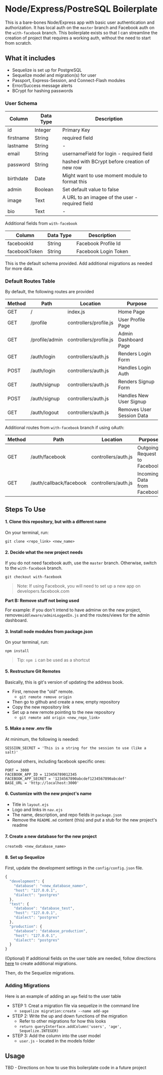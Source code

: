 # Node/Express/PostreSQL Boilerplate

This is a bare-bones Node/Express app with basic user authentication and authorization. It has local auth on the `master` branch and Facebook auth on the `with-facebook` branch. This boilerplate exists so that I can streamline the creation of project that requires a working auth, without the need to start from scratch.

## What it includes

* Sequelize is set up for PostgreSQL
* Sequelize model and migration(s) for user
* Passport, Express-Session, and Connect-Flash modules
* Error/Success message alerts
* BCrypt for hashing passwords

### User Schema

| Column | Data Type | Description |
|--------|-----------|-------------|
| id | Integer | Primary Key |
| firstname | String | required field |
| lastname | String | - |
| email | String | usernameField for login - required field |
| password | String | hashed with BCrypt before creation of new row |
| birthdate | Date | Might want to use moment module to format this |
| admin | Boolean | Set default value to false |
| image | Text | A URL to an imagee of the user - required field |
| bio | Text | - |

Additional fields from `with-facebook`

| Column | Data Type | Description |
|--------|-----------|-------------|
| facebookId | String | Facebook Profile Id |
| facebookToken | String | Facebook Login Token |

This is the default schema provided. Add additional migrations as needed for more data.

### Default Routes Table

By default, the following routes are provided

| Method | Path | Location | Purpose |
|--------|------|----------|---------|
| GET | / | index.js | Home Page |
| GET | /profile | controllers/profile.js | User Profile Page |
| GET | /profile/admin | controllers/profile.js | Admin Dashboard Page |
| GET | /auth/login | controllers/auth.js | Renders Login Form |
| POST | /auth/login | controllers/auth.js | Handles Login Auth |
| GET | /auth/signup | controllers/auth.js | Renders Signup Form |
| POST | /auth/signup | controllers/auth.js | Handles New User Signup |
| GET | /auth/logout | controllers/auth.js | Removes User Session Data |

Additional routes from `with-facebook` branch if using oAuth:

| Method | Path | Location | Purpose |
|--------|------|----------|---------|
| GET | /auth/facebook | controllers/auth.js | Outgoing Request to Facebook |
| GET | /auth/callback/facebook | controllers/auth.js | Incoming Data from Facebook |

## Steps To Use

#### 1. Clone this repository, but with a different name

On your terminal, run:

```
git clone <repo_link> <new_name>
```

#### 2. Decide what the new project needs

If you do not need facebook auth, use the `master` branch. Otherwise, switch to the `with-facebook` branch. 

```
git checkout with-facebook
```

> Note: If using Facebook, you will need to set up a new app on developers.facebook.com

**Part B: Remove stuff not being used**

For example: if you don't intend to have adminw on the new project, remove`middleware/adminLoggedIn.js` and the routes/views for the admin dashboard.

#### 3. Install node modules from package.json

On your terminal, run:

```
npm install
```

> Tip: `npm i` can be used as a shortcut

#### 5. Restructure Git Remotes

Basically, this is git's version of updating the address book.

* First, remove the "old" remote.
	* `git remote remove origin`
* Then go to github and create a new, empty repository
* Copy the new repository link
* Set up a new remote pointing to the new repository
	* `git remote add origin <new_repo_link>`

#### 5. Make a new .env file

At minimum, the following is needed: 

```
SESSION_SECRET = 'This is a string for the session to use (like a salt)'
```

Optional others, including facebook specific ones: 

```
PORT = 3000
FACEBOOK_APP_ID = 123456789012345
FACEBOOK_APP_SECRET = '1234567890abcdef1234567890abcdef'
BASE_URL = 'http://localhost:3000'
```

#### 6. Customize with the new project's name

* Title in `layout.ejs`
* Logo and links in `nav.ejs`
* The name, description, and repo fields in `package.json`
* Remove the `README.md` content (this) and put a stub for the new project's readme

#### 7. Create a new database for the new project

```
createdb <new_database_name>
```

#### 8. Set up Sequelize

First, update the development settings in the `config/config.json` file.

```js
{
  "development": {
    "database": "<new_database_name>",
    "host": "127.0.0.1",
    "dialect": "postgres"
  },
  "test": {
    "database": "database_test",
    "host": "127.0.0.1",
    "dialect": "postgres"
  },
  "production": {
    "database": "database_production",
    "host": "127.0.0.1",
    "dialect": "postgres"
  }
}

```

(Optional) If additional fields on the user table are needed, follow directions [here](#adding-migrations) to create additional migrations.

Then, do the Sequelize migrations.

### Adding Migrations

Here is an example of adding an `age` field to the user table

* STEP 1: Creat a migration file via sequelize in the command line
	* `sequelize migration:create --name add-age`
* STEP 2: Write the up and down functions of the migration
	* Refer to other migrations for how this looks
	* `return queryInterface.addColumn('users', 'age', Sequelize.INTEGER)`
* STEP 3: Add the column into the user model
	* `user.js` - located in the models folder

## Usage

TBD - Directions on how to use this boilerplate code in a future project
